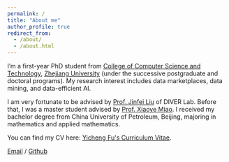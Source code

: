 ```yaml
---
permalink: /
title: "About me"
author_profile: true
redirect_from: 
  - /about/
  - /about.html
---
```


I’m a first-year PhD student from [College of Computer Science and Technology](http://www.cs.zju.edu.cn/), [Zhejiang University](https://www.zju.edu.cn/) (under the successive postgraduate and doctoral programs). My research interest includes data marketplaces, data mining, and data-efficient AI.

I am very fortunate to be advised by [Prof. Jinfei Liu](https://person.zju.edu.cn/jinfeiliu) of DIVER Lab. Before that, I was a master student advised by [Prof. Xiaoye Miao](https://person.zju.edu.cn/miaoxy_cn). I received my bachelor degree from China University of Petroleum, Beijing, majoring in mathematics and applied mathematics.

You can find my CV here: [Yicheng Fu's Curriculum Vitae](../assets/Curriculum_Vitae.pdf).

[Email](mailto:fuycc@zju.edu.cn) / [Github](https://github.com/elvisisawesome)


